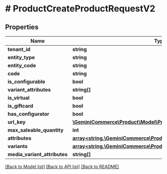 # # ProductCreateProductRequestV2


## Properties


Name | Type | Description | Notes
------------ | ------------- | ------------- | -------------
**tenant_id**| **string** |   | [optional]
**entity_type**| **string** |   | [optional]
**entity_code**| **string** |   | [optional]
**code**| **string** |   | [optional]
**is_configurable**| **bool** |   | [optional]
**variant_attributes**| **string[]** |   | [optional]
**is_virtual**| **bool** |   | [optional]
**is_giftcard**| **bool** |   | [optional]
**has_configurator**| **bool** |   | [optional]
**url_key**| [**\GeminiCommerce\Product\Model\ProductLocalizedText**](ProductLocalizedText.md) |   | [optional]
**max_saleable_quantity**| **int** |   | [optional]
**attributes**| [**array<string,\GeminiCommerce\Product\Model\ProtobufAny>**](ProtobufAny.md) |   | [optional]
**variants**| [**array<string,\GeminiCommerce\Product\Model\ProductProductVariant>**](ProductProductVariant.md) |   | [optional]
**media_variant_attributes**| **string[]** |   | [optional]


[[Back to Model list]](../../README.md#models) [[Back to API list]](../../README.md#endpoints) [[Back to README]](../../README.md)